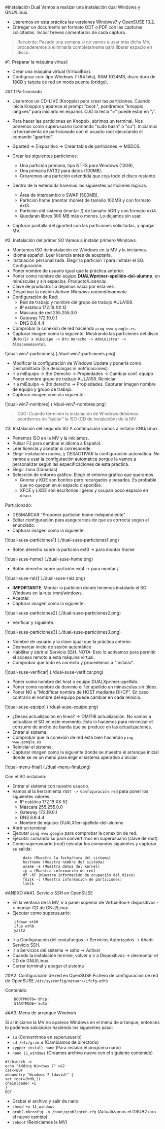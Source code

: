 
#Instalación Dual
Vamos a realizar una instalación dual Windows y GNU/Linux.

* Usaremos en esta práctica las versiones Windows7 y OpenSUSE 13.2.
* Entregar un documento en formato ODT o PDF con las capturas solicitadas. Incluir breves comentarios de cada captura.

> Recuerda: Pasado una semana si no vamos a usar más dicha MV, procederemos a eliminarla completamente para liberar espacio en disco.

#1. Preparar la máquina virtual:

* Crear una máquina virtual (VirtualBox).
* Configurar con: tipo Windows 7 (64 bits), RAM 1024MB, disco duro de 18GB y tarjeta de red en modo puente (bridge).

##1.1 Particionado

* Usaremos un CD-LIVE (Knoppix) para crear las particiones. Cuando inicia Knoppix 
y aparece el prompt "boot:", pondremos "knoppix lang=es" para iniciarlo en español. 
*OJO* la tecla "=" puede estar en "¡".
* Para hacer las particiones en Knoppix, abrimos un terminal. Nos ponemos como superusuario (comando "sudo bash" o "su"). Iniciamos la herramienta de particionado con el usuario root ejecutando el comando "gparted".
* Gparted -> Dispositivo -> Crear tabla de particiones -> MSDOS.
* Crear las siguientes particiones:
    * Una partición primaria, tipo NTFS para Windows (12GB),
    * Una primaria FAT32 para datos (100MB).
    * Crearemos una partición extendida que coja todo el disco restante.

* Dentro de la extendida haremos las siguientes particiones lógicas:
    * Área de intercambio o SWAP (500MB),
    * Partición home (montar /home) de tamaño 100MB y con formato ext3.
    * Partición del sistema (montar /) de tamaño 5GB y con formato ext4.
    * Quedarán libres 300 MB más o menos. Lo dejamos sin usar.

* Capturar pantalla del gparted con las particiones solicitadas, y apagar MV.

#2. Instalación del primer SO
Vamos a instalar primero Windows.
* Montamos ISO de instalación de Windows en la MV y la iniciamos.
* Idioma español. Leer licencia antes de aceptarla.
* Instalación personalizada. Elegir la partición 1 para instalar el SO.
Configuración:
* Poner nombre de usuario igual que la práctica anterior.
* Poner como nombre del equipo **DUALWprimer-apellido-del-alumno**, en minúsculas y sin espacios.
Producto/Licencia:
* Clave de producto: La dejamos vacía por esta vez.
* Desactivar la opción *Activar Windows automáticamente*
* Configuración de Red:
    * Red de trabajo y nombre del grupo de trabajo AULA108.
    * IP estática 172.19.XX.12
    * Máscara de red 255.255.0.0
    * Gateway 172.19.0.1
    * DNS 8.8.4.4
* Comprobar la conexión de red haciendo `ping www.google.es`.
* Capturar imagen como la siguiente. Mostrando las particiones del disco duro 
(`Ir a miEquipo -> Btn Derecho -> Administrar -> Almacenamiento`). 

![dual-win7-particiones] (./dual-win7-particiones.png)

* Modificar la configuración de Windows Update y ponerla como Deshabilitada (Sin descargas ni notificaciones).
* Ir a miEquipo -> Btn Derecho -> Propiedades -> Cambiar conf. equipo. Poner nombre grupo de trabajo AULA108. Reiniciar
* Ir a miEquipo -> Btn derecho -> Propiedades. Capturar imagen nombre de equipo y grupo de trabajo.
* Capturar imagen com ola siguiente:

![dual-win7-nombres] (./dual-win7-nombres.png)

> OJO: Cuando terminen la instalación de Windows debemos acordarnos de "quitar" la ISO (CD de instalación) de la MV.

#3. Instalación del segundo SO
A continuación vamos a instalar GNU/Linux.
* Ponemos ISO en la MV y la iniciamos.
* Pulsar F2 para cambiar el idioma a Español.
* Leer licencia y aceptar si corresponde.
* Elegir instalación nueva, y DESACTIVAR la configuración automática. No vamos a usar la configuración automática porque la vamos a personalizar según las especificaciones de esta práctica.
* Elegir zona (Canarias)
* Selección de entorno gráfico: Elegir el entorno gráfico que queramos.
    * Gnome y KDE son bonitos pero recargados y pesados. Es probable que no quepan en el espacio disponible.
    * XFCE y LXDE son escritorios ligeros y ocupan poco espacio en disco. 

Particionado:
* DESMARCAR "Proponer partición home independiente"
* Editar configuración para asegurarnos de que es correcta según el enunciado.
* Capturar imagen como la siguiente:

![dual-suse-particiones1] (./dual-suse-particiones1.png)

* Botón derecho sobre la partición ext3 -> para montar /home

![dual-suse-home] (./dual-suse-home.png)

* Botón derecho sobre partición ext4 -> para montar /

![dual-suse-raiz] (./dual-suse-raiz.png)

* **IMPORTANTE**. Montar la partición donde tenemos instalado el SO Windows en la ruta /mnt/windows.
* Aceptar.
* Capturar imagen como la siguiente:

![dual-suse-particiones2] (./dual-suse-particiones2.png)

* Verificar y siguiente.

![dual-suse-particiones3] (./dual-suse-particiones3.png)

* Nombre de usuario y la clave igual que la práctica anterior.
* Desmarcar inicio de sesión automático.
* Habilitar y abrir el Servicio SSH. NOTA: Esto lo activamos para permitir el acceso remoto a esta máquina virtual.
* Comprobar que todo es correcto y procedemos a "Instalar".

![dual-suse-verificar] (./dual-suse-verificar.png)

* Poner como nombre del host o equipo DUALXprimer-apellido.
* Poner como nombre de dominio el 1er apellido en minúsculas sin tildes.
* Poner NO a "Modificar nombre de HOST mediante DHCP". En caso contrario el nombre del equipo puede cambiar en cada reinicio.

![dual-suse-equipo] (./dual-suse-equipo.png)

* ¿Desea actualización en línea? -> OMITIR actualización.
No vamos a actualizar el SO en este momento. Esto lo hacemos para minimizar el consumo 
de ancho de banda que se produce en las actualizaciones.
* Entrar al sistema.
* Comprobar que la conexión de red está bien haciendo `ping www.google.es`
* Reiniciar el sistema.
* Capturar imagen como la siguiente donde se muestra el arranque inicial 
donde se ve un menú para eligir el sistema operativo a iniciar.

![dual-menu-final] (./dual-menu-final.png)

Con el SO instalado:
* Entrar al sistema con nuestro usuario.
* Vamos al la herramienta `YAST -> Configuración red` para poner los siguientes valores:
    * IP estática 172.19.XX.52
    * Máscara 255.255.0.0
    * Gateway 172.19.0.1
    * DNS 8.8.4.4
    * Nombre de equipo: DUALX1er-apellido-del-alumno
* Abrir un terminal.
* Ejecutar `ping www.google` para comprobar la conexión de red.
* Ejecutar comando su para convertirnos en superusuario (clave de root).
* Como superusuario (root) ejecutar los comandos siguientes y capturar su salida:
```
        date (Muestra la fecha/hora del sistema)
        hostname (Muestra nombre del sistema)
        uname -a (Muestra datos del kernel)
        ip a (Muestra información de red)
        df -hT (Muestra información de ocupación del disco)
        fdisk -l (Muestra información de particiones)
        lsblk
```

#ANEXO
##A1. Servicio SSH en OpenSUSE

* En la ventana de la MV, ir a panel superior de VirtualBox-> dispositivos -> montar CD de GNU/Linux.
* Ejecutar como superusuario:
```
    ifdown eth0
    ifup eth0
    yast2
```

* Ir a Configuración del contafuegos -> Servicios Autorizados -> Añadir Servicio SSH.
* Ir a Servicios del sistema -> sshd -> Activar
* Cuando la instalación termine, volver a ir a Dispositivos -> desmontar el CD de GNU/Linux.
* Cerrar terminal y apagar el sistema

##A2. Configuración de red en OpenSUSE
Fichero de configuración de red de OpenSUSE `/etc/sysconfig/network/ifcfg-eth0`

Contenido:
```
    BOOTPROTO='dhcp'
    STARTMODE='auto'
```

##A3. Menu de arranque Windows

Si al iniciarse la MV no aparece Windows en el menú de arranque, entonces 
lo podemos solucionar haciendo los siguientes paso:

* `su` (Convertirnos en superusuario)
* `cd /etc/grub.d` (Cambiamos de directorio)
* `zypper install nano` (Para instalar el programa nano)
* `nano 11_windows` (Creamos archivo nuevo con el siguiente contenido)

```
#!/bin/sh -e
echo "Adding Windows 7" >&2
cat<<EOF
menuentry "Windows 7 (david)" {
set root=(hd0,1)
chainloader +1
}
EOF
```
* Grabar el archivo y salir de nano
* `chmod +x 11_windows`
* `grub2-mkconfig -o /boot/grub2/grub.cfg` (Actualizamos el GRUB2 con el nuevo cambio)
* `reboot` (Reiniciamos la MV)

